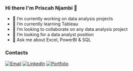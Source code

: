 ### Hi there I'm Priscah Njambi  👋


- 🔭 I’m currently working on data analysis projects 
- 🌱 I’m currently learning Tableau
- 👯 I’m looking to collaborate on any data analysis project
- 🤔 I’m looking for a data analyst position
- 💬 Ask me about Excel, PowerBI & SQL

### Contacts

[![Email](https://img.shields.io/badge/Gmail-D14836?style=for-the-badge&logo=gmail&logoColor=white)](mailto:priscahgitonga9@gamil.com)
[![LinkedIn](https://img.shields.io/badge/LinkedIn-0077B5?style=for-the-badge&logo=linkedin&logoColor=white)](https://www.linkedin.com/in/priscahgitonga/)
[![Portfolio](https://img.shields.io/badge/Portfolio-1DA1F2?style=for-the-badge&logo=website&logoColor=white)](https://pnjambi.github.io/)
